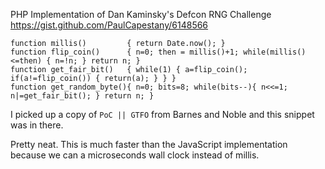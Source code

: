 PHP Implementation of Dan Kaminsky's Defcon RNG Challenge
https://gist.github.com/PaulCapestany/6148566

    
    function millis()         { return Date.now(); }
    function flip_coin()      { n=0; then = millis()+1; while(millis()<=then) { n=!n; } return n; }
    function get_fair_bit()   { while(1) { a=flip_coin(); if(a!=flip_coin()) { return(a); } } }
    function get_random_byte(){ n=0; bits=8; while(bits--){ n<<=1; n|=get_fair_bit(); } return n; }

I picked up a copy of `PoC || GTFO` from Barnes and Noble and this snippet was in there.

Pretty neat. This is much faster than the JavaScript implementation because we can a microseconds wall clock instead of millis.